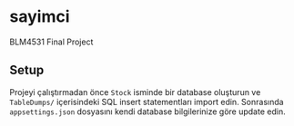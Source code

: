 # sayimci
BLM4531 Final Project

## Setup
Projeyi çalıştırmadan önce `Stock` isminde bir database oluşturun ve `TableDumps/` içerisindeki SQL insert statementları import edin. Sonrasında `appsettings.json` dosyasını kendi database bilgilerinize göre update edin.
